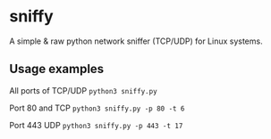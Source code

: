 # sniffy
A simple &amp; raw python network sniffer (TCP/UDP) for Linux systems.

## Usage examples
All ports of TCP/UDP `python3 sniffy.py`

Port 80 and TCP `python3 sniffy.py -p 80 -t 6`

Port 443 UDP `python3 sniffy.py -p 443 -t 17`
